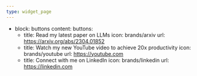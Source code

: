 ```yaml
---
type: widget_page
---
```


- block: buttons
  content:
    buttons:
    - title: Read my latest paper on LLMs
        icon: brands/arxiv
        url: https://arxiv.org/abs/2304.01852
    - title: Watch my new YouTube video to achieve 20x productivity
        icon: brands/youtube
        url: https://youtube.com
    - title: Connect with me on LinkedIn
        icon: brands/linkedin
        url: https://linkedin.com